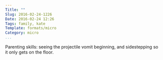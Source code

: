 ```yaml
---
Title: ""
Slug: 2016-02-24-1226
Date: 2016-02-24 12:26
Tags: family, kate
Template: formats/micro
Category: micro
...
```


Parenting skills: seeing the projectile vomit beginning, and
sidestepping so it only gets on the floor.
